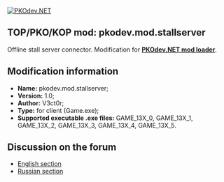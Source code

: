 [![PKOdev.NET](https://pkodev.net/uploads/monthly_2021_11/pkodevlogo_full.png.9c0b058fcf0ebbfd09e443f272c3d328.png "PKOdev.NET")](http://pkodev.net "PKOdev.NET")
## TOP/PKO/KOP mod: pkodev.mod.stallserver
Offline stall server connector. Modification for **[PKOdev.NET mod loader](https://pkodev.net/topic/5757-mod-loading-system-for-server-and-client-pkodevnet-mod-loader/)**.

## Modification information

- **Name:** pkodev.mod.stallserver;
- **Version:** 1.0;
- **Author:** V3ct0r;
- **Type:** for client (Game.exe);
- **Supported executable .exe files:** GAME_13X_0, GAME_13X_1, GAME_13X_2, GAME_13X_3, GAME_13X_4, GAME_13X_5.

## Discussion on the forum

- [English section](https://pkodev.net/topic/5758-connecting-gameexe-to-stall-server-offline-stalls-server-connector/)
- [Russian section](https://pkodev.net/topic/5751-%D0%BF%D0%BE%D0%B4%D0%BA%D0%BB%D1%8E%D1%87%D0%B5%D0%BD%D0%B8%D0%B5-gameexe-%D0%BA-stall-server-%D1%81%D0%B5%D1%80%D0%B2%D0%B5%D1%80-%D0%BE%D1%84%D1%84%D0%BB%D0%B0%D0%B9%D0%BD-%D0%BB%D0%B0%D1%80%D1%8C%D0%BA%D0%BE%D0%B2/)
